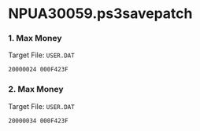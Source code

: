 # NPUA30059.ps3savepatch

### 1. Max Money

Target File: `USER.DAT`

```
20000024 000F423F
```

### 2. Max Money

Target File: `USER.DAT`

```
20000034 000F423F
```


